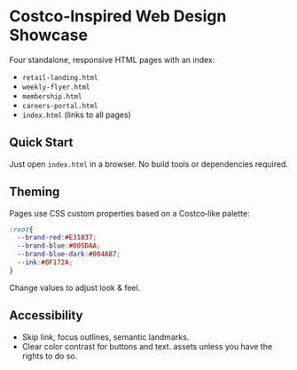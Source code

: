 
# Costco‑Inspired Web Design Showcase

Four standalone, responsive HTML pages with an index:
- `retail-landing.html`
- `weekly-flyer.html`
- `membership.html`
- `careers-portal.html`
- `index.html` (links to all pages)

## Quick Start
Just open `index.html` in a browser. No build tools or dependencies required.


## Theming
Pages use CSS custom properties based on a Costco‑like palette:

```css
:root{
  --brand-red:#E31837;
  --brand-blue:#005DAA;
  --brand-blue-dark:#004A87;
  --ink:#0F172A;
}
```
Change values to adjust look & feel.

## Accessibility
- Skip link, focus outlines, semantic landmarks.
- Clear color contrast for buttons and text.
assets unless you have the rights to do so.
